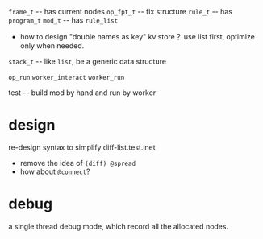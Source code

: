`frame_t` -- has current nodes
`op_fpt_t` -- fix structure
`rule_t` -- has `program_t`
`mod_t` -- has `rule_list`

- how to design "double names as key" kv store？
  use list first, optimize only when needed.

`stack_t` -- like `list`, be a generic data structure

`op_run`
`worker_interact`
`worker_run`

test -- build mod by hand and run by worker

# design

re-design syntax to simplify diff-list.test.inet

- remove the idea of `(diff) @spread`
- how about `@connect`?

# debug

a single thread debug mode, which record all the allocated nodes.
